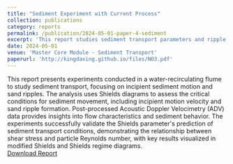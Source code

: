 ```yaml
---
title: "Sediment Experiment with Current Process"
collection: publications
category: reports
permalink: /publication/2024-05-01-paper-4-sediment
excerpt: 'This report studies sediment transport parameters and ripple formation through flume experiments using Shields region diagrams.'
date: 2024-05-01
venue: 'Master Core Module - Sediment Transport'
paperurl: 'http://kingdaxing.github.io/files/NO3.pdf'
---
```


This report presents experiments conducted in a water-recirculating flume to study sediment transport, focusing on incipient sediment motion and sand ripples. The analysis uses Shields diagrams to assess the critical conditions for sediment movement, including incipient motion velocity and sand ripple formation. Post-processed Acoustic Doppler Velocimetry (ADV) data provides insights into flow characteristics and sediment behavior. The experiments successfully validate the Shields parameter's prediction of sediment transport conditions, demonstrating the relationship between shear stress and particle Reynolds number, with key results visualized in modified Shields and Shields regime diagrams. <br/>
[Download Report](http://kingdaxing.github.io/files/NO3.pdf)
